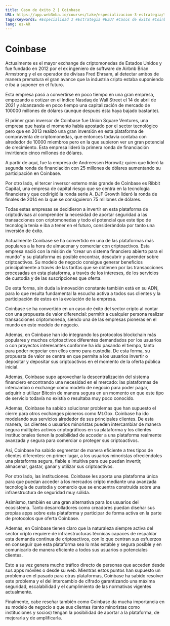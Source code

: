 ```yaml
---
title: Caso de éxito 2 | Coinbase
URL: https://app.web3mba.io/courses/take/especializacion-3-estrategia/texts/40978710-caso-de-exito-2-coinbase
Tags/Keywords: #Especialidad 3 #Estrategia #E3U7 #Casos de éxito #Coinbase
lang: es-AR
---
```

# Coinbase
Actualmente es el mayor exchange de criptomonedas de Estados Unidos y fue fundado en 2012 por el ex ingeniero de software de Airbnb Brian Armstrong y el ex operador de divisas Fred Ehrsam, al detectar ambos de manera prematura el gran avance que la industria cripto estaba suponiendo e iba a suponer en el futuro.

Esta empresa pasó a convertirse en poco tiempo en una gran empresa, empezando a cotizar en el índice Nasdaq de Wall Street el 14 de abril de 2021 y alcanzando en poco tiempo una capitalización de mercado de 100000 millones de dólares (aunque después ésta haya bajado bastante).

El primer gran inversor de Coinbase fue Union Square Ventures, una empresa que hasta el momento había apostado por el sector tecnológico pero que en 2013 realizó una gran inversión en esta plataforma de compraventa de criptomonedas, que entonces todavía contaba con alrededor de 10000 miembros pero en la que supieron ver un gran potencial de crecimiento. Esta empresa lideró la primera ronda de financiación invirtiendo cinco millones de dólares. 

A partir de aquí, fue la empresa de Andreessen Horowitz quien que lideró la segunda ronda de financiación con 25 millones de dólares aumentando su participación en Coinbase.

Por otro lado, el tercer inversor externo más grande de Coinbase es Ribbit Capital, una empresa de capital riesgo que se centra en la tecnología financiera y que codirigió la ronda serie A. DJF Growth lideró la ronda de finales de 2014 en la que se consiguieron 75 millones de dólares. 

Todas estas empresas se decidieron a invertir en esta plataforma de criptodivisas al comprender la necesidad de aportar seguridad a las transacciones con criptomonedas y todo el potencial que este tipo de tecnología tenía e iba a tener en el futuro, considerándola por tanto una inversión de éxito.

Actualmente Coinbase se ha convertido en una de las plataformas más populares a la hora de almacenar y comerciar con criptoactivos. Esta empresa nació con la misión de “crear un sistema financiero abierto para el mundo” y su plataforma es posible encontrar, descubrir y aprender sobre criptoactivos. Su modelo de negocio consigue generar beneficios principalmente a través de las tarifas que se obtienen por las transacciones procesadas en esta plataforma, a través de los intereses, de los servicios de custodia y de las suscripciones que oferta.

De esta forma, sin duda la innovación constante también está en su ADN, para lo que resulta fundamental la escucha activa a todos sus clientes y la participación de estos en la evolución de la empresa.

Coinbase se ha convertido en un caso de éxito del sector cripto al contar con una propuesta de valor diferencial: permitir a cualquier persona realizar transacciones criptomoneda, siendo una de las empresas pioneras en el mundo en este modelo de negocio.

Además, en Coinbase han ido integrando los protocolos blockchain más populares y muchos criptoactivos diferentes demandados por los usuarios o con proyectos interesantes conforme ha ido pasando el tiempo, tanto para poder negociar con ellos como para custodia. De esta forma, su propuesta de valor se centra en que permite a los usuarios invertir o depositar y depositar sus criptoactivos en el momento de la oferta pública inicial.

Además, Coinbase supo aprovechar la descentralización del sistema financiero encontrando una necesidad en el mercado: las plataformas de intercambio o exchange como modelo de negocio para poder pagar, adquirir o utilizar Bitcoin de manera segura en un momento en que este tipo de servicio todavía no existía o resultaba muy poco conocido.

Además, Coinbase ha sabido solucionar problemas que han supuesto el cierre para otros exchanges pioneros como Mt.Gox. Coinbase ha ido modelando sus servicios alrededor de sus principales clientes. De esta manera, los clientes o usuarios minoristas pueden intercambiar de manera segura múltiples activos criptográficos en su plataforma y los clientes institucionales tienen la posibilidad de acceder a una plataforma realmente avanzada y segura para comerciar o proteger sus criptoactivos.

Así, Coinbase ha sabido segmentar de manera eficiente a tres tipos de clientes diferentes: en primer lugar, a los usuarios minoristas ofreciéndoles una plataforma segura, fiable e intuitiva para que puedan invertir, almacenar, gastar, ganar y utilizar sus criptoactivos.

Por otro lado, las instituciones. Coinbase les aporta una plataforma única para que puedan acceder a los mercados cripto mediante una avanzada tecnología de custodia y comercio que se encuentra construida sobre una infraestructura de seguridad muy sólida.

Asimismo, también es una gran alternativa para los usuarios del ecosistema. Tanto desarrolladores como creadores puedan diseñar sus propias apps sobre esta plataforma y participar de forma activa en la parte de protocolos que oferta Coinbase.

Además, en Coinbase tienen claro que la naturaleza siempre activa del sector cripto requiere de infraestructuras técnicas capaces de respaldar esta demanda continua de criptoactivos, con lo que centran sus esfuerzos en conseguir que esta plataforma sea lo más estable y segura posible y en comunicarlo de manera eficiente a todos sus usuarios o potenciales clientes.

Esto a su vez genera mucho tráfico directo de personas que acceden desde sus apps móviles o desde su web. Mientras estos puntos han supuesto un problema en el pasado para otras plataformas, Coinbase ha sabido resolver este problema y el del intercambio de cifrado garantizando una máxima seguridad, escalabilidad y el cumplimiento de las normativas vigentes actualmente.

Finalmente, cabe reseñar también como Coinbase da mucha importancia en su modelo de negocio a que sus clientes (tanto minoristas como instituciones y socios) tengan la posibilidad de aportar a la plataforma, de mejorarla y de amplificarla.